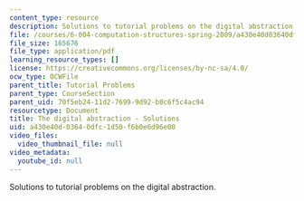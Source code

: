 ```yaml
---
content_type: resource
description: Solutions to tutorial problems on the digital abstraction.
file: /courses/6-004-computation-structures-spring-2009/a430e40d03640dfc1d50f6b0e6d96e00_MIT6_004s09_tutor02_sol.pdf
file_size: 165676
file_type: application/pdf
learning_resource_types: []
license: https://creativecommons.org/licenses/by-nc-sa/4.0/
ocw_type: OCWFile
parent_title: Tutorial Problems
parent_type: CourseSection
parent_uid: 70f5eb24-11d2-7699-9d92-b0c6f5c4ac94
resourcetype: Document
title: The digital abstraction - Solutions
uid: a430e40d-0364-0dfc-1d50-f6b0e6d96e00
video_files:
  video_thumbnail_file: null
video_metadata:
  youtube_id: null
---
```

Solutions to tutorial problems on the digital abstraction.